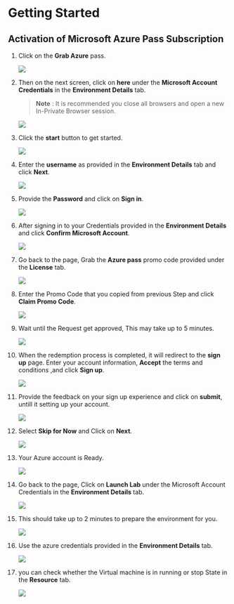 # Getting Started
## Activation of Microsoft Azure Pass Subscription

1. Click on the **Grab Azure** pass.

   ![](image/intro1.png)
 
1. Then on the next screen, click on **here** under the **Microsoft Account Credentials** in the **Environment Details** tab.
   >**Note** : It is recommended you close all browsers and open a new In-Private Browser session.
   
   ![](image/intro2.png)
   
1. Click the **start** button to get started.

   ![](image/intro3.png)
 
1. Enter the **username** as provided in the **Environment Details** tab and click **Next**.

   ![](image/intro4.png)
 
1. Provide the **Password** and click on **Sign in**.

   ![](image/intro5.png)

1. After signing in to your Credentials provided in the **Environment Details** and click **Confirm Microsoft Account**.

   ![](image/intro6.png)
 
1. Go back to the page, Grab the **Azure pass** promo code provided under the **License** tab.

   ![](image/intro7.png)
  
1. Enter the Promo Code that you copied from previous Step and click **Claim Promo Code**.

   ![](image/intro8.png)
   
1. Wait until the Request get approved, This may take up to 5 minutes.

   ![](image/intro9.png)

1. When the redemption process is completed, it will redirect to the **sign up** page. Enter your account information, **Accept** the terms and conditions ,and  click **Sign up**.
 
   ![](image/intro10.png)
   
1. Provide the feedback on your sign up experience and click on **submit**, untill it setting up your account.

   ![](image/intro12.png)
   
1. Select **Skip for Now** and Click on **Next**.

   ![](image/intro14.png)
   
1. Your Azure account is Ready.
  
   ![](image/intro15.png)
   
1. Go back to the page, Click on **Launch Lab** under the Microsoft Account Credentials in the **Environment Details** tab.

   ![](image/intro16.png)
   
1. This should take up to 2 minutes to prepare the environment for you.
   
   ![](image/intro17.png)  

1. Use the azure credentials provided in the **Environment Details** tab.

   ![](image/intro18.png) 
   
1. you can check whether the Virtual machine is in running or stop State in the **Resource** tab.

    ![](image/intro19.png)
      
   
   
   
